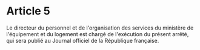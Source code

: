 # Article 5

Le directeur du personnel et de l'organisation des services du ministère de l'équipement et du logement est chargé de l'exécution du présent arrêté, qui sera publié au Journal officiel de la République française.
